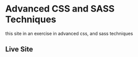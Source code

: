 # Advanced CSS and SASS Techniques

this site in an exercise in advanced css, and sass techniques

## Live Site

[check out the live site here!]: https://graygabrielle.github.io/advanced-css-site/
